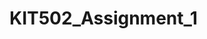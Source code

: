 # KIT502_Assignment_1

<!-- login client  -->
<!-- for client login/register
put mouse on “customer “button
show sub-nav bar
click login to login/register page 
email and password required
(6 to 12 characters in length and must contains at least 1 lower case letter, 1 uppercase letter, 1 number and one of following special characters ! @ # $ %) -->

<!-- login host part -->
<!-- 1. Click admin to login page
2. Choose option for different user
For host login
email, password and 11 number nbn required
For example:

Email: systemer@gmail.com
Password: AAAaaa111!
ANB: 11111111111
(6 to 12 characters in length and must contains at least 1 lower case letter, 1 uppercase letter, 1 number and one of following special characters ! @ # $ %) -->


<!-- login system manager part -->
<!-- 1. Successful to Login to dashboard for host to edit
For system manager
2. Specific account number, for example:
Email: systemer@gmail.com
Password: AAAaaa111!
3. Login to dashboard for system manager -->




<!-- dashboard part
host tab
user could create, select the row in the table and edit it, you could see the change in the table via buttons

system manager tab
user could create select the row in the table and edit it, you could see the change in the table via button -->
